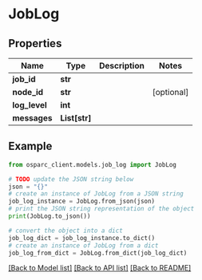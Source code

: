 # JobLog


## Properties

Name | Type | Description | Notes
------------ | ------------- | ------------- | -------------
**job_id** | **str** |  | 
**node_id** | **str** |  | [optional] 
**log_level** | **int** |  | 
**messages** | **List[str]** |  | 

## Example

```python
from osparc_client.models.job_log import JobLog

# TODO update the JSON string below
json = "{}"
# create an instance of JobLog from a JSON string
job_log_instance = JobLog.from_json(json)
# print the JSON string representation of the object
print(JobLog.to_json())

# convert the object into a dict
job_log_dict = job_log_instance.to_dict()
# create an instance of JobLog from a dict
job_log_from_dict = JobLog.from_dict(job_log_dict)
```
[[Back to Model list]](../README.md#documentation-for-models) [[Back to API list]](../README.md#documentation-for-api-endpoints) [[Back to README]](../README.md)


